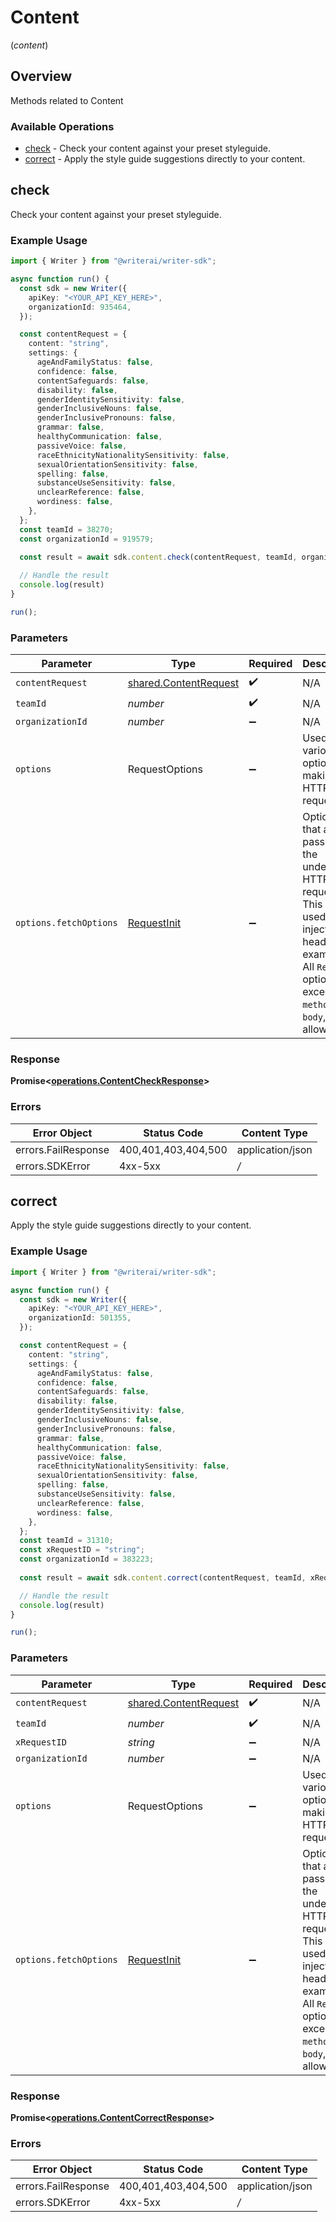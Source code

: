 # Content
(*content*)

## Overview

Methods related to Content

### Available Operations

* [check](#check) - Check your content against your preset styleguide.
* [correct](#correct) - Apply the style guide suggestions directly to your content.

## check

Check your content against your preset styleguide.

### Example Usage

```typescript
import { Writer } from "@writerai/writer-sdk";

async function run() {
  const sdk = new Writer({
    apiKey: "<YOUR_API_KEY_HERE>",
    organizationId: 935464,
  });

  const contentRequest = {
    content: "string",
    settings: {
      ageAndFamilyStatus: false,
      confidence: false,
      contentSafeguards: false,
      disability: false,
      genderIdentitySensitivity: false,
      genderInclusiveNouns: false,
      genderInclusivePronouns: false,
      grammar: false,
      healthyCommunication: false,
      passiveVoice: false,
      raceEthnicityNationalitySensitivity: false,
      sexualOrientationSensitivity: false,
      spelling: false,
      substanceUseSensitivity: false,
      unclearReference: false,
      wordiness: false,
    },
  };
  const teamId = 38270;
  const organizationId = 919579;
  
  const result = await sdk.content.check(contentRequest, teamId, organizationId);

  // Handle the result
  console.log(result)
}

run();
```

### Parameters

| Parameter                                                                                                                                                                      | Type                                                                                                                                                                           | Required                                                                                                                                                                       | Description                                                                                                                                                                    |
| ------------------------------------------------------------------------------------------------------------------------------------------------------------------------------ | ------------------------------------------------------------------------------------------------------------------------------------------------------------------------------ | ------------------------------------------------------------------------------------------------------------------------------------------------------------------------------ | ------------------------------------------------------------------------------------------------------------------------------------------------------------------------------ |
| `contentRequest`                                                                                                                                                               | [shared.ContentRequest](../../sdk/models/shared/contentrequest.md)                                                                                                             | :heavy_check_mark:                                                                                                                                                             | N/A                                                                                                                                                                            |
| `teamId`                                                                                                                                                                       | *number*                                                                                                                                                                       | :heavy_check_mark:                                                                                                                                                             | N/A                                                                                                                                                                            |
| `organizationId`                                                                                                                                                               | *number*                                                                                                                                                                       | :heavy_minus_sign:                                                                                                                                                             | N/A                                                                                                                                                                            |
| `options`                                                                                                                                                                      | RequestOptions                                                                                                                                                                 | :heavy_minus_sign:                                                                                                                                                             | Used to set various options for making HTTP requests.                                                                                                                          |
| `options.fetchOptions`                                                                                                                                                         | [RequestInit](https://developer.mozilla.org/en-US/docs/Web/API/Request/Request#options)                                                                                        | :heavy_minus_sign:                                                                                                                                                             | Options that are passed to the underlying HTTP request. This can be used to inject extra headers for examples. All `Request` options, except `method` and `body`, are allowed. |


### Response

**Promise<[operations.ContentCheckResponse](../../sdk/models/operations/contentcheckresponse.md)>**
### Errors

| Error Object        | Status Code         | Content Type        |
| ------------------- | ------------------- | ------------------- |
| errors.FailResponse | 400,401,403,404,500 | application/json    |
| errors.SDKError     | 4xx-5xx             | */*                 |

## correct

Apply the style guide suggestions directly to your content.

### Example Usage

```typescript
import { Writer } from "@writerai/writer-sdk";

async function run() {
  const sdk = new Writer({
    apiKey: "<YOUR_API_KEY_HERE>",
    organizationId: 501355,
  });

  const contentRequest = {
    content: "string",
    settings: {
      ageAndFamilyStatus: false,
      confidence: false,
      contentSafeguards: false,
      disability: false,
      genderIdentitySensitivity: false,
      genderInclusiveNouns: false,
      genderInclusivePronouns: false,
      grammar: false,
      healthyCommunication: false,
      passiveVoice: false,
      raceEthnicityNationalitySensitivity: false,
      sexualOrientationSensitivity: false,
      spelling: false,
      substanceUseSensitivity: false,
      unclearReference: false,
      wordiness: false,
    },
  };
  const teamId = 31310;
  const xRequestID = "string";
  const organizationId = 383223;
  
  const result = await sdk.content.correct(contentRequest, teamId, xRequestID, organizationId);

  // Handle the result
  console.log(result)
}

run();
```

### Parameters

| Parameter                                                                                                                                                                      | Type                                                                                                                                                                           | Required                                                                                                                                                                       | Description                                                                                                                                                                    |
| ------------------------------------------------------------------------------------------------------------------------------------------------------------------------------ | ------------------------------------------------------------------------------------------------------------------------------------------------------------------------------ | ------------------------------------------------------------------------------------------------------------------------------------------------------------------------------ | ------------------------------------------------------------------------------------------------------------------------------------------------------------------------------ |
| `contentRequest`                                                                                                                                                               | [shared.ContentRequest](../../sdk/models/shared/contentrequest.md)                                                                                                             | :heavy_check_mark:                                                                                                                                                             | N/A                                                                                                                                                                            |
| `teamId`                                                                                                                                                                       | *number*                                                                                                                                                                       | :heavy_check_mark:                                                                                                                                                             | N/A                                                                                                                                                                            |
| `xRequestID`                                                                                                                                                                   | *string*                                                                                                                                                                       | :heavy_minus_sign:                                                                                                                                                             | N/A                                                                                                                                                                            |
| `organizationId`                                                                                                                                                               | *number*                                                                                                                                                                       | :heavy_minus_sign:                                                                                                                                                             | N/A                                                                                                                                                                            |
| `options`                                                                                                                                                                      | RequestOptions                                                                                                                                                                 | :heavy_minus_sign:                                                                                                                                                             | Used to set various options for making HTTP requests.                                                                                                                          |
| `options.fetchOptions`                                                                                                                                                         | [RequestInit](https://developer.mozilla.org/en-US/docs/Web/API/Request/Request#options)                                                                                        | :heavy_minus_sign:                                                                                                                                                             | Options that are passed to the underlying HTTP request. This can be used to inject extra headers for examples. All `Request` options, except `method` and `body`, are allowed. |


### Response

**Promise<[operations.ContentCorrectResponse](../../sdk/models/operations/contentcorrectresponse.md)>**
### Errors

| Error Object        | Status Code         | Content Type        |
| ------------------- | ------------------- | ------------------- |
| errors.FailResponse | 400,401,403,404,500 | application/json    |
| errors.SDKError     | 4xx-5xx             | */*                 |
